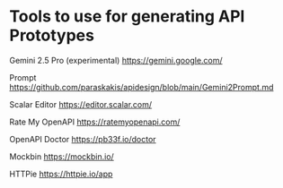 # Tools to use for generating API Prototypes

Gemini 2.5 Pro (experimental) https://gemini.google.com/

Prompt https://github.com/paraskakis/apidesign/blob/main/Gemini2Prompt.md

Scalar Editor https://editor.scalar.com/

Rate My OpenAPI https://ratemyopenapi.com/

OpenAPI Doctor https://pb33f.io/doctor

Mockbin https://mockbin.io/

HTTPie https://httpie.io/app
